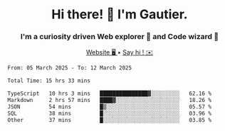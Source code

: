<h1 align="center">Hi there! 👋 I'm Gautier.</h1>
<h3 align="center">I'm a curiosity driven Web explorer 🚀 and Code wizard 🧙</h3>

<p align="center">
  <a href="https://xisabla.github.io/">Website 🖥️ </a> •
  <a href="mailto:xisabla.dev@gmail.com">Say hi ! ✉️</a>
</p>

<!--START_SECTION:waka-->

```txt
From: 05 March 2025 - To: 12 March 2025

Total Time: 15 hrs 33 mins

TypeScript   10 hrs 3 mins   ███████████████▓░░░░░░░░░   62.16 %
Markdown     2 hrs 57 mins   ████▓░░░░░░░░░░░░░░░░░░░░   18.26 %
JSON         54 mins         █▒░░░░░░░░░░░░░░░░░░░░░░░   05.57 %
SQL          38 mins         █░░░░░░░░░░░░░░░░░░░░░░░░   03.96 %
Other        37 mins         █░░░░░░░░░░░░░░░░░░░░░░░░   03.85 %
```

<!--END_SECTION:waka-->
